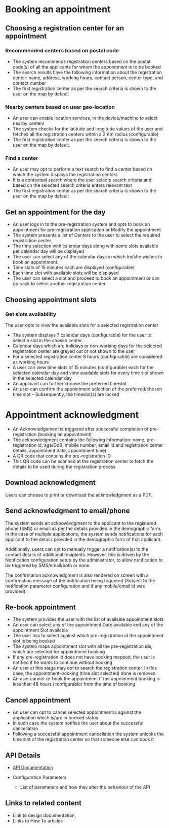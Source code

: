 # Booking an appointment

##  Choosing a registration center for an appointment

###  Recommended centers based on postal code 
* The system recommends registration centers based on the postal code(s) of all the applicants for whom the appointment is to be booked
* The search results have the following information about the registration center: name, address, working hours, contact person, center type, and contact number
* The first registration center as per the search criteria is shown to the user on the map by default

###  Nearby centers based on user geo-location 
* An user can  enable location services, in the device/machine to select nearby centers
* The system checks for the latitude and longitude values of the user and  fetches all the registration centers within a 2 Km radius (configurable)
* The first registration center as per the search criteria is shown to the user on the map by default.

### Find a center 
* An user may opt to perform a text search to find a center based on which the system displays the registration centers
* It is a contextual search where the user selects search criteria and based on the selected search criteria enters relevant text
* The first registration center as per the search criteria is shown to the user on the map by default

## Get an appointment for the day 
* An user logs in to the pre-registration system  and opts to book an appointment for pre-registration application or Modify the appointment
* The system presents a list of Centers to the user to select the required registration center 
* The time selection with calendar days along with some slots available per calendar day will be displayed 
* The user can select any of the calendar days in which he/she wishes to book an appointment.
* Time slots of 15 minutes each are displayed (configurable)
* Each time slot with available slots will be displayed
* The user can select a slot and proceed to book an appointment or can go back to select another registration center

## Choosing appointment slots

###  Get slots availability 
The user opts to view the available slots for a selected registration center
* The system displays 7 calendar days (configurable) for the user to select a slot in the chosen center
* Calendar days which are holidays or non-working days for the selected registration center are greyed out or not shown to the user
* For a selected registration center 8 hours (configurable) are considered as working hours
* A user can view time slots of 15 minutes (configurable) each for the selected calendar day and view available slots for every time slot shown in the selected calendar day
* An applicant can further choose the preferred timeslot
* An user can confirm the appointment selection of the preferred/chosen time slot – Subsequently, the timeslot(s) are locked

# Appointment acknowledgment

* An Acknowledgement is triggered after successful completion of pre-registration (booking an appointment)
* The acknowledgment contains the following information: name, pre-registration id, age/DoB, mobile number, email id and registration center details, appointment date, appointment time)
* A QR code that contains the pre-registration ID
* This QR code can be scanned at the registration center to fetch the details to be used during the registration process

## Download acknowledgment
Users can choose to print or download the acknowledgment as a PDF.

##  Send acknowledgment to email/phone
The system sends an acknowledgment to the applicant to the registered phone (SMS) or email as per the details provided in the demographic form.  In the case of multiple applications, the system sends notifications for each applicant to the details provided in the demographic form of that applicant.

Additionally, users can opt to manually trigger a notification(s) to the contact details of additional recipients. However, this is driven by the Notification configuration setup by the administrator, to allow notification to be triggered by SMS/email/both or none.

The confirmation acknowledgment is also rendered on screen with a confirmation message of the notification being triggered (Subject to the notification parameter configuration and if any mobile/email id was provided).

## Re-book appointment 
* The system provides the user with the list of available appointment slots
* An user can select any of the appointment Date available and any of the appointment Slot available
* The user has to select against which pre-registration id the appointment slot is being booked
* The system maps appointment slot with all the pre-registration ids, which are selected for appointment booking
* If any pre-registration id does not have booking mapped, the user is notified if he wants to continue without booking
* An user at this stage may opt to search the registration center. In this case, the appointment-booking (time slot selected) done is removed
* An user cannot re-book the appointment if the appointment booking is less than 48 hours (configurable) from the time of booking

##  Cancel appointment 
* An user can opt to cancel selected appointment\s against the application which is/are in booked status
* In such case the system notifies the user about the successful cancellation 
* Following a successful appointment cancellation the system unlocks the time slot of the registration center so that someone else can book it


## API Details
  * [API Documentation](Pre-Reg-API-Documentation.md)

* Configuration Parameters
    * List of parameters and how they alter the behaviour of the API

## Links to related content
* Link to design documentation,
* Links to How To articles




